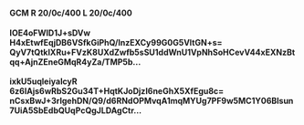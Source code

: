 #### GCM R 20/0c/400 L 20/0c/400
**IOE4oFWlD1J+sDVw**<br/>**H4xEtwfEqjDB6VSfkGiPhQ/lnzEXCy99G0G5VltGN+s=**<br/>**QyV7tQtkIXRu+FVzK8UXdZwfb5sSU1ddWnU1VpNhSoHCevV44xEXNzBtqq+AjnZEneGMqR4yZa/TMP5b...**<br/><br/>
**ixkU5uqleiyaIcyR**<br/>**6z6lAjs6wRbS2Gu34T+HqtKJoDjzI6neGhX5XfEgu8c=**<br/>**nCsxBwJ+3rlgehDN/Q9/d6RNdOPMvqA1mqMYUg7PF9w5MC1Y06Blsun7UiA5SbEdbQUqPcQgJLDAgCtr...**